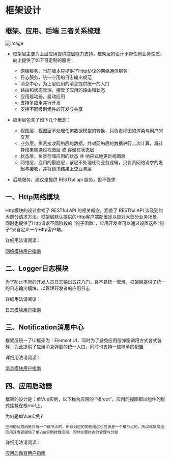 # 框架设计

## 框架、应用、后端 三者关系梳理
![image](https://github.com/linmingdao/v-bonjure/blob/doc/assets/framework.png)

* 框架层主要为上层应用提供底层能力支持，框架层的设计不带任何业务性质，向上提供了如下可定制的服务：
  * 网络服务，当前版本只提供了Http协议的网络通信服务
  * 日志服务，统一应用的日志输出规范
  * 消息中心，为上层应用的消息提供统一的入口
  * 路由和状态管理，接管了应用的路由和状态
  * 应用启动器，启动应用
  * 支持多应用并行开发
  * 支持不同级别组件的开发与共享

* 应用层包含了如下几个概念：
  * 视图层，视图层不处理任何数据模型的转换，只负责视图的渲染与用户的交互
  * 业务层，负责接收网络层的数据，并对网络层的数据进行二次计算，将计算结果输送给视图层 或 存储在状态层
  * 状态层，负责存储应用的状态 并 响应式地更新视图层
  * 网络层，应用的最底层，该层不处理任何业务逻辑，只负责网络请求的发起与接收，并将请求结果上交业务层

* 后端服务，建议是提供 RESTful api 服务，但不强求

## 一、Http网络模块

Http模块的设计参考了 RESTful API 的相关概念，涵盖了 RESTful API 涉及到的大部分请求方法。框架层默认提供的Http客户端配置足以应对大部分业务场景，同时也提供了Http请求不同阶段的 “钩子函数”，应用开发者可以通过设置这些“钩子”来自定义一个Http客户端。

详细用法请阅读：
<p align="left">
<a href="https://github.com/linmingdao/v-bonjour/issues/5" target="_blank" rel="noopener noreferrer">网络模块用户指南</a>
</p>

## 二、Logger日志模块

为了防止不同的开发人员日志输出五花八门，且不易统一管理，框架层提供了统一的日志输出模块，以管理开发者的应用日志

详细用法请阅读：
<p align="left">
<a href="https://github.com/linmingdao/v-bonjour/issues/6" target="_blank" rel="noopener noreferrer">日志模块用户指南</a>
</p>

## 三、Notification消息中心

框架层统一了UI框架为：Element UI，同时为了避免应用层弹窗调用方式各式各样，为此提供了应用消息弹窗的统一入口，同时也支持一些简单的配置

详细用法请阅读：
<p align="left">
<a href="https://github.com/linmingdao/v-bonjour/issues/7" target="_blank" rel="noopener noreferrer">消息模块用户指南</a>
</p>

## 四、应用启动器

框架的设计是：单Vue实例，以下称为应用的 “根root”，应用的视图都以组件的形式挂载在根root上。

为何是单Vue实例?
   
    应用的状态树是只有一个根节点的，所以对应的的视图层也应该是一个根节点的，所以框架层给应用开发者提供了单Vue实例挂载应用，同时方便状态的管理与分发

详细用法请阅读：
<p align="left">
<a href="https://github.com/linmingdao/v-bonjour/issues/8" target="_blank" rel="noopener noreferrer">应用启动器用户指南</a>
</p>